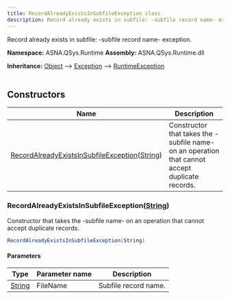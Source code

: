 ```yaml
---
title: RecordAlreadyExistsInSubfileException class
description: Record already exists in subfile: -subfile record name- exception.
---
```


Record already exists in subfile: -subfile record name- exception.

**Namespace:** ASNA.QSys.Runtime
**Assembly:** ASNA.QSys.Runtime.dll

**Inheritance:** [Object](https://docs.microsoft.com/en-us/dotnet/api/system.object) --> [Exception](https://docs.microsoft.com/en-us/dotnet/api/system.exception) --> [RuntimeException](/reference/runtime/qsys-runtime/runtime-exception.html)
<br>
<br>

## Constructors

| Name | Description |
| --- | --- |
| [RecordAlreadyExistsInSubfileException](#recordalreadyexistsinsubfileexceptionstring)([String](https://docs.microsoft.com/en-us/dotnet/api/system.string)) | Constructor that takes the -subfile name- on an operation that cannot accept duplicate records.

### RecordAlreadyExistsInSubfileException([String](https://docs.microsoft.com/en-us/dotnet/api/system.string))

Constructor that takes the -subfile name- on an operation that cannot accept duplicate records.

```cs
RecordAlreadyExistsInSubfileException(String)
```

#### Parameters

| Type | Parameter name | Description
| --- | --- | ---
| [String](https://docs.microsoft.com/en-us/dotnet/api/system.string) | FileName | Subfile record name.
